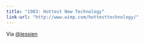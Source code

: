 ```yaml
---
title: "1983: Hottest New Technology"
link-url: "http://www.wimp.com/hottesttechnology/"
---
```

<p>Via <a href="https://twitter.com/lessien/status/108216301067055104" title="" target="">@lessien</a></p>
